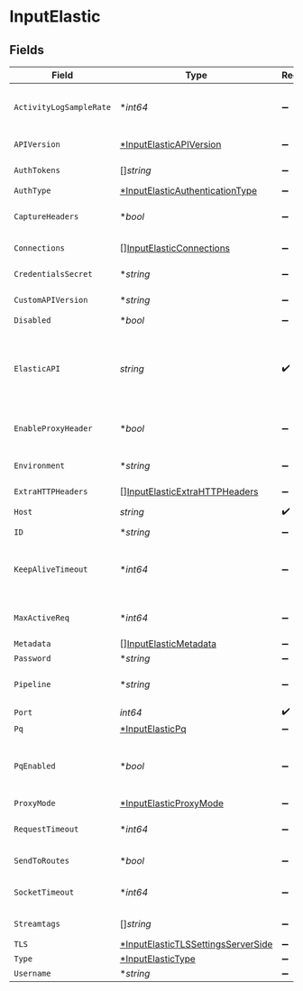 # InputElastic


## Fields

| Field                                                                                                                                                                                                                                                                            | Type                                                                                                                                                                                                                                                                             | Required                                                                                                                                                                                                                                                                         | Description                                                                                                                                                                                                                                                                      |
| -------------------------------------------------------------------------------------------------------------------------------------------------------------------------------------------------------------------------------------------------------------------------------- | -------------------------------------------------------------------------------------------------------------------------------------------------------------------------------------------------------------------------------------------------------------------------------- | -------------------------------------------------------------------------------------------------------------------------------------------------------------------------------------------------------------------------------------------------------------------------------- | -------------------------------------------------------------------------------------------------------------------------------------------------------------------------------------------------------------------------------------------------------------------------------- |
| `ActivityLogSampleRate`                                                                                                                                                                                                                                                          | **int64*                                                                                                                                                                                                                                                                         | :heavy_minus_sign:                                                                                                                                                                                                                                                               | How often request activity is logged at the `info` level. A value of 1 would log every request, 10 every 10th request, etc.                                                                                                                                                      |
| `APIVersion`                                                                                                                                                                                                                                                                     | [*InputElasticAPIVersion](../../models/shared/inputelasticapiversion.md)                                                                                                                                                                                                         | :heavy_minus_sign:                                                                                                                                                                                                                                                               | The API version to use for communicating with the server.                                                                                                                                                                                                                        |
| `AuthTokens`                                                                                                                                                                                                                                                                     | []*string*                                                                                                                                                                                                                                                                       | :heavy_minus_sign:                                                                                                                                                                                                                                                               | Bearer tokens to include in the authorization header                                                                                                                                                                                                                             |
| `AuthType`                                                                                                                                                                                                                                                                       | [*InputElasticAuthenticationType](../../models/shared/inputelasticauthenticationtype.md)                                                                                                                                                                                         | :heavy_minus_sign:                                                                                                                                                                                                                                                               | Elastic authentication type                                                                                                                                                                                                                                                      |
| `CaptureHeaders`                                                                                                                                                                                                                                                                 | **bool*                                                                                                                                                                                                                                                                          | :heavy_minus_sign:                                                                                                                                                                                                                                                               | Toggle this to Yes to add request headers to events, in the __headers field.                                                                                                                                                                                                     |
| `Connections`                                                                                                                                                                                                                                                                    | [][InputElasticConnections](../../models/shared/inputelasticconnections.md)                                                                                                                                                                                                      | :heavy_minus_sign:                                                                                                                                                                                                                                                               | Direct connections to Destinations, optionally via a Pipeline or a Pack.                                                                                                                                                                                                         |
| `CredentialsSecret`                                                                                                                                                                                                                                                              | **string*                                                                                                                                                                                                                                                                        | :heavy_minus_sign:                                                                                                                                                                                                                                                               | Select (or create) a secret that references your credentials                                                                                                                                                                                                                     |
| `CustomAPIVersion`                                                                                                                                                                                                                                                               | **string*                                                                                                                                                                                                                                                                        | :heavy_minus_sign:                                                                                                                                                                                                                                                               | Custom version information to respond to requests                                                                                                                                                                                                                                |
| `Disabled`                                                                                                                                                                                                                                                                       | **bool*                                                                                                                                                                                                                                                                          | :heavy_minus_sign:                                                                                                                                                                                                                                                               | Enable/disable this input                                                                                                                                                                                                                                                        |
| `ElasticAPI`                                                                                                                                                                                                                                                                     | *string*                                                                                                                                                                                                                                                                         | :heavy_check_mark:                                                                                                                                                                                                                                                               | Absolute path on which to listen for Elasticsearch API requests. Defaults to /. _bulk will be appended automatically, e.g., /myPath becomes /myPath/_bulk. Requests can then be made to either /myPath/_bulk or /myPath/<myIndexName>/_bulk. Other entries are faked as success. |
| `EnableProxyHeader`                                                                                                                                                                                                                                                              | **bool*                                                                                                                                                                                                                                                                          | :heavy_minus_sign:                                                                                                                                                                                                                                                               | Enable if the connection is proxied by a device that supports Proxy Protocol V1 or V2.                                                                                                                                                                                           |
| `Environment`                                                                                                                                                                                                                                                                    | **string*                                                                                                                                                                                                                                                                        | :heavy_minus_sign:                                                                                                                                                                                                                                                               | Optionally, enable this config only on a specified Git branch. If empty, will be enabled everywhere.                                                                                                                                                                             |
| `ExtraHTTPHeaders`                                                                                                                                                                                                                                                               | [][InputElasticExtraHTTPHeaders](../../models/shared/inputelasticextrahttpheaders.md)                                                                                                                                                                                            | :heavy_minus_sign:                                                                                                                                                                                                                                                               | Headers to add to all events.                                                                                                                                                                                                                                                    |
| `Host`                                                                                                                                                                                                                                                                           | *string*                                                                                                                                                                                                                                                                         | :heavy_check_mark:                                                                                                                                                                                                                                                               | Address to bind on. Defaults to 0.0.0.0 (all addresses).                                                                                                                                                                                                                         |
| `ID`                                                                                                                                                                                                                                                                             | **string*                                                                                                                                                                                                                                                                        | :heavy_minus_sign:                                                                                                                                                                                                                                                               | Unique ID for this input                                                                                                                                                                                                                                                         |
| `KeepAliveTimeout`                                                                                                                                                                                                                                                               | **int64*                                                                                                                                                                                                                                                                         | :heavy_minus_sign:                                                                                                                                                                                                                                                               | After the last response is sent, @{product} will wait this long for additional data before closing the socket connection. Minimum 1 sec.; maximum 600 sec. (10 min.).                                                                                                            |
| `MaxActiveReq`                                                                                                                                                                                                                                                                   | **int64*                                                                                                                                                                                                                                                                         | :heavy_minus_sign:                                                                                                                                                                                                                                                               | Maximum number of active requests per Worker Process. Use 0 for unlimited.                                                                                                                                                                                                       |
| `Metadata`                                                                                                                                                                                                                                                                       | [][InputElasticMetadata](../../models/shared/inputelasticmetadata.md)                                                                                                                                                                                                            | :heavy_minus_sign:                                                                                                                                                                                                                                                               | Fields to add to events from this input.                                                                                                                                                                                                                                         |
| `Password`                                                                                                                                                                                                                                                                       | **string*                                                                                                                                                                                                                                                                        | :heavy_minus_sign:                                                                                                                                                                                                                                                               | Password for Basic authentication                                                                                                                                                                                                                                                |
| `Pipeline`                                                                                                                                                                                                                                                                       | **string*                                                                                                                                                                                                                                                                        | :heavy_minus_sign:                                                                                                                                                                                                                                                               | Pipeline to process data from this Source before sending it through the Routes.                                                                                                                                                                                                  |
| `Port`                                                                                                                                                                                                                                                                           | *int64*                                                                                                                                                                                                                                                                          | :heavy_check_mark:                                                                                                                                                                                                                                                               | Port to listen on.                                                                                                                                                                                                                                                               |
| `Pq`                                                                                                                                                                                                                                                                             | [*InputElasticPq](../../models/shared/inputelasticpq.md)                                                                                                                                                                                                                         | :heavy_minus_sign:                                                                                                                                                                                                                                                               | N/A                                                                                                                                                                                                                                                                              |
| `PqEnabled`                                                                                                                                                                                                                                                                      | **bool*                                                                                                                                                                                                                                                                          | :heavy_minus_sign:                                                                                                                                                                                                                                                               | For details on Persistent Queues, see: [https://docs.cribl.io/stream/persistent-queues](https://docs.cribl.io/stream/persistent-queues)                                                                                                                                          |
| `ProxyMode`                                                                                                                                                                                                                                                                      | [*InputElasticProxyMode](../../models/shared/inputelasticproxymode.md)                                                                                                                                                                                                           | :heavy_minus_sign:                                                                                                                                                                                                                                                               | N/A                                                                                                                                                                                                                                                                              |
| `RequestTimeout`                                                                                                                                                                                                                                                                 | **int64*                                                                                                                                                                                                                                                                         | :heavy_minus_sign:                                                                                                                                                                                                                                                               | How long to wait for an incoming request to complete before aborting it. Use 0 to disable.                                                                                                                                                                                       |
| `SendToRoutes`                                                                                                                                                                                                                                                                   | **bool*                                                                                                                                                                                                                                                                          | :heavy_minus_sign:                                                                                                                                                                                                                                                               | Select whether to send data to Routes, or directly to Destinations.                                                                                                                                                                                                              |
| `SocketTimeout`                                                                                                                                                                                                                                                                  | **int64*                                                                                                                                                                                                                                                                         | :heavy_minus_sign:                                                                                                                                                                                                                                                               | How long @{product} should wait before assuming that an inactive socket has timed out. To wait forever, set to 0.                                                                                                                                                                |
| `Streamtags`                                                                                                                                                                                                                                                                     | []*string*                                                                                                                                                                                                                                                                       | :heavy_minus_sign:                                                                                                                                                                                                                                                               | Add tags for filtering and grouping in @{product}.                                                                                                                                                                                                                               |
| `TLS`                                                                                                                                                                                                                                                                            | [*InputElasticTLSSettingsServerSide](../../models/shared/inputelastictlssettingsserverside.md)                                                                                                                                                                                   | :heavy_minus_sign:                                                                                                                                                                                                                                                               | N/A                                                                                                                                                                                                                                                                              |
| `Type`                                                                                                                                                                                                                                                                           | [*InputElasticType](../../models/shared/inputelastictype.md)                                                                                                                                                                                                                     | :heavy_minus_sign:                                                                                                                                                                                                                                                               | N/A                                                                                                                                                                                                                                                                              |
| `Username`                                                                                                                                                                                                                                                                       | **string*                                                                                                                                                                                                                                                                        | :heavy_minus_sign:                                                                                                                                                                                                                                                               | Username for Basic authentication                                                                                                                                                                                                                                                |